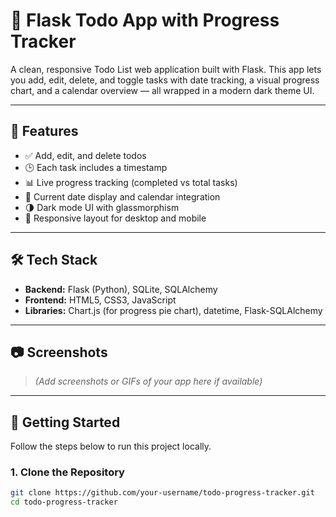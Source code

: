 # 📝 Flask Todo App with Progress Tracker

A clean, responsive Todo List web application built with Flask. This app lets you add, edit, delete, and toggle tasks with date tracking, a visual progress chart, and a calendar overview — all wrapped in a modern dark theme UI.

---

## 🚀 Features

- ✅ Add, edit, and delete todos
- 🕒 Each task includes a timestamp
- 📊 Live progress tracking (completed vs total tasks)
- 📅 Current date display and calendar integration
- 🌗 Dark mode UI with glassmorphism
- 📱 Responsive layout for desktop and mobile

---

## 🛠 Tech Stack

- **Backend:** Flask (Python), SQLite, SQLAlchemy
- **Frontend:** HTML5, CSS3, JavaScript
- **Libraries:** Chart.js (for progress pie chart), datetime, Flask-SQLAlchemy

---

## 📷 Screenshots

> *(Add screenshots or GIFs of your app here if available)*

---

## 🔧 Getting Started

Follow the steps below to run this project locally.

### 1. Clone the Repository

```bash
git clone https://github.com/your-username/todo-progress-tracker.git
cd todo-progress-tracker
